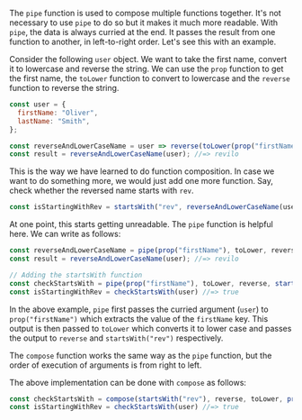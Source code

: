 The `pipe` function is used to compose multiple functions together. It's not necessary to use `pipe` to do so but it makes it much more readable. With `pipe`, the data is always curried at the end. It passes the result from one function to another, in left-to-right order. Let's see this with an example.

Consider the following `user` object. We want to take the first name, convert it to lowercase and reverse the string. We can use the `prop` function to get the first name, the `toLower` function to convert to lowercase and the `reverse` function to reverse the string.
```js
const user = {
  firstName: "Oliver",
  lastName: "Smith",
};

const reverseAndLowerCaseName = user => reverse(toLower(prop("firstName", user)));
const result = reverseAndLowerCaseName(user); //=> revilo
```
This is the way we have learned to do function composition. In case we want to do something more, we would just add one more function. Say, check whether the reversed name starts with `rev`.
```js
const isStartingWithRev = startsWith("rev", reverseAndLowerCaseName(user));
```

At one point, this starts getting unreadable. The `pipe` function is helpful here. We can write as follows:
```js
const reverseAndLowerCaseName = pipe(prop("firstName"), toLower, reverse);
const result = reverseAndLowerCaseName(user); //=> revilo

// Adding the startsWith function
const checkStartsWith = pipe(prop("firstName"), toLower, reverse, startsWith("rev"));
const isStartingWithRev = checkStartsWith(user) //=> true
```
In the above example, `pipe` first passes the curried argument (`user`) to `prop("firstName")` which extracts the value of the `firstName` key. This output is then passed to `toLower` which converts it to lower case and passes the output to `reverse` and `startsWith("rev")` respectively.

The `compose` function works the same way as the `pipe` function, but the order of execution of arguments is from right to left.

The above implementation can be done with `compose` as follows:
```js
const checkStartsWith = compose(startsWith("rev"), reverse, toLower, prop("firstName"));
const isStartingWithRev = checkStartsWith(user) //=> true
```
